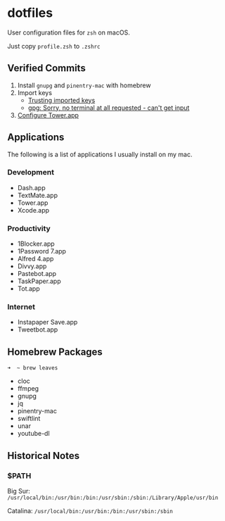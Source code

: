 # dotfiles

User configuration files for `zsh` on macOS.

Just copy `profile.zsh` to `.zshrc`

## Verified Commits

1. Install `gnupg` and `pinentry-mac` with homebrew
2. Import keys
    - [Trusting imported keys](https://unix.stackexchange.com/a/407070)
    - [gpg: Sorry, no terminal at all requested - can't get input](https://stackoverflow.com/a/51174117)
3. [Configure Tower.app](https://www.git-tower.com/help/guides/integration/gpg/mac)

## Applications

The following is a list of applications I usually install on my mac.

### Development

- Dash.app
- TextMate.app
- Tower.app
- Xcode.app

### Productivity

- 1Blocker.app
- 1Password 7.app
- Alfred 4.app
- Divvy.app
- Pastebot.app
- TaskPaper.app
- Tot.app

### Internet

- Instapaper Save.app
- Tweetbot.app


## Homebrew Packages

```
➜  ~ brew leaves
```
- cloc
- ffmpeg
- gnupg
- jq
- pinentry-mac
- swiftlint
- unar
- youtube-dl

## Historical Notes

### $PATH

Big Sur: `/usr/local/bin:/usr/bin:/bin:/usr/sbin:/sbin:/Library/Apple/usr/bin`

Catalina: `/usr/local/bin:/usr/bin:/bin:/usr/sbin:/sbin`

